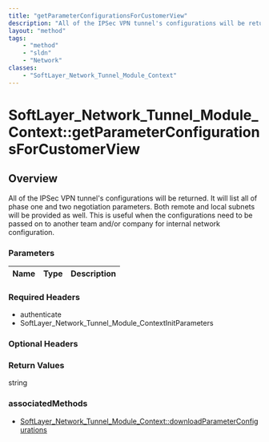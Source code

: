 ```yaml
---
title: "getParameterConfigurationsForCustomerView"
description: "All of the IPSec VPN tunnel's configurations will be returned.  It will list all of phase one and two negotiation parame... "
layout: "method"
tags:
    - "method"
    - "sldn"
    - "Network"
classes:
    - "SoftLayer_Network_Tunnel_Module_Context"
---
```

# SoftLayer_Network_Tunnel_Module_Context::getParameterConfigurationsForCustomerView
## Overview 
All of the IPSec VPN tunnel's configurations will be returned.  It will list all of phase one and two negotiation parameters.  Both remote and local subnets will be provided as well.  This is useful when the configurations need to be passed on to another team and/or company for internal network configuration. 

### Parameters 
|Name | Type | Description |
| --- | --- | --- |


### Required Headers
* authenticate
* SoftLayer_Network_Tunnel_Module_ContextInitParameters

### Optional Headers

### Return Values
string


### associatedMethods

*  [SoftLayer_Network_Tunnel_Module_Context::downloadParameterConfigurations](/reference/services/SoftLayer_Network_Tunnel_Module_Context/downloadParameterConfigurations )

